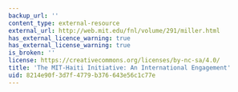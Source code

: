 ```yaml
---
backup_url: ''
content_type: external-resource
external_url: http://web.mit.edu/fnl/volume/291/miller.html
has_external_licence_warning: true
has_external_license_warning: true
is_broken: ''
license: https://creativecommons.org/licenses/by-nc-sa/4.0/
title: 'The MIT-Haiti Initiative: An International Engagement'
uid: 8214e90f-3d7f-4779-b376-643e56c1c77e
---
```

